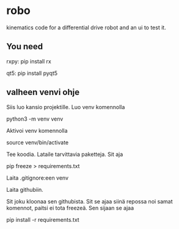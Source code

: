 # robo

kinematics code for a differential drive robot and an ui to test it.

## You need
rxpy: pip install rx

qt5: pip install pyqt5

## valheen venvi ohje

Siis luo kansio projektille. Luo venv komennolla

python3 -m venv venv

Aktivoi venv komennolla


source venv/bin/activate

Tee koodia. Lataile tarvittavia paketteja. Sit aja


pip freeze > requirements.txt

Laita .gitignore:een venv

Laita githubiin.

Sit joku kloonaa sen githubista. Sit se ajaa siinä repossa noi samat komennot, paitsi ei tota freezeä. Sen sijaan se ajaa

pip install -r requirements.txt
